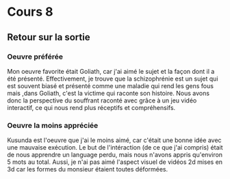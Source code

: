 # Cours 8
## Retour sur la sortie

### Oeuvre préférée
Mon oeuvre favorite était Goliath, car j'ai aimé le sujet et la façon dont il a été présenté. Effectivement, je trouve que la schizophrénie est un sujet qui est souvent biasé et présenté comme une maladie qui rend les gens fous mais ,dans Goliath, c'est la victime qui raconte son histoire. Nous avons donc la perspective du souffrant raconté avec grâce à un jeu vidéo interactif, ce qui nous rend plus réceptifs et compréhensifs.


### Oeuvre la moins appréciée
Kusunda est l'oeuvre que j'ai le moins aimé, car c'était une bonne idée avec une mauvaise exécution. Le but de l'intéraction (de ce que j'ai compris) était de nous apprendre un language perdu, mais nous n'avons appris qu'environ 5 mots au total. Aussi, je n'ai pas aimé l'aspect visuel de vidéos 2d mises en 3d car les formes du monsieur étaient toutes déformées.

